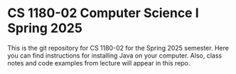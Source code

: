 # CS 1180-02 Computer Science I Spring 2025

This is the git repository for CS 1180-02 for the Spring 2025 semester. Here you can find instructions for installing Java on your computer. Also, class notes and code examples from lecture will appear in this repo.